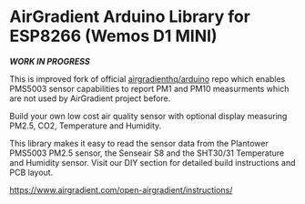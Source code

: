 AirGradient Arduino Library for ESP8266 (Wemos D1 MINI)
=====================================================================================================
***WORK IN PROGRESS***

This is improved fork of official [airgradienthq/arduino](https://github.com/airgradienthq/arduino) repo which enables PMS5003 sensor capabilities to report PM1 and PM10 measurments which are not used by AirGradient project before.


Build your own low cost air quality sensor with optional display measuring PM2.5, CO2, Temperature and Humidity. 

This library makes it easy to read the sensor data from the Plantower PMS5003 PM2.5 sensor, the Senseair S8 and the SHT30/31 Temperature and Humidity sensor. Visit our DIY section for detailed build instructions and PCB layout.

https://www.airgradient.com/open-airgradient/instructions/
